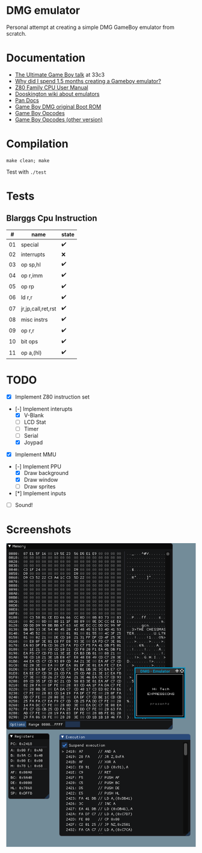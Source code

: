 # DMG emulator

Personal attempt at creating a simple DMG GameBoy emulator from scratch.

# Documentation

* [The Ultimate Game Boy talk](https://www.youtube.com/watch?v=HyzD8pNlpwI) at 33c3
* [Why did I spend 1.5 months creating a Gameboy emulator?](http://blog.rekawek.eu/2017/02/09/coffee-gb/)
* [Z80 Family CPU User Manual](http://www.myquest.nl/z80undocumented/z80cpu_um.pdf)
* [Dooskington wiki about emulators](https://github.com/Dooskington/GameLad/wiki)
* [Pan Docs](http://bgb.bircd.org/pandocs.htm)
* [Game Boy DMG original Boot ROM](http://gbdev.gg8.se/wiki/articles/Gameboy_Bootstrap_ROM)
* [Game Boy Opcodes](http://www.pastraiser.com/cpu/gameboy/gameboy_opcodes.html)
* [Game Boy Opcodes (other version)](https://gamehacking.org/faqs/GameBoy_Z80_Opcode_Map.html)

# Compilation

```
make clean; make
```

Test with `./test`

# Tests

## Blarggs Cpu Instruction

|# |name               |state             |
|- |-                  |-                 |
|01|special            |:heavy_check_mark:|
|02|interrupts         |:x:               |
|03|op sp,hl           |:heavy_check_mark:|
|04|op r,imm           |:heavy_check_mark:|
|05|op rp              |:heavy_check_mark:|
|06|ld r,r             |:heavy_check_mark:|
|07|jr,jp,call,ret,rst |:heavy_check_mark:|
|08|misc instrs        |:heavy_check_mark:|
|09|op r,r             |:heavy_check_mark:|
|10|bit ops            |:heavy_check_mark:|
|11|op a,(hl)          |:heavy_check_mark:|

# TODO

* [x] Implement Z80 instruction set
* [-] Implement interupts
    * [x] V-Blank
    * [ ] LCD Stat
    * [ ] Timer
    * [ ] Serial
    * [x] Joypad
* [x] Implement MMU
* [-] Implement PPU
    * [x] Draw background
    * [x] Draw window
    * [ ] Draw sprites
* [*] Implement inputs
* [ ] Sound!

# Screenshots

![Debugger](img/debugger.png)
